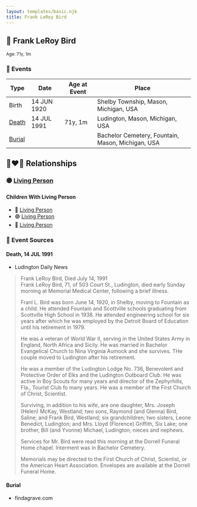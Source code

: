 ```yaml
---
layout: templates/basic.njk
title: Frank LeRoy Bird
---
```

## 🔵 Frank LeRoy Bird
<small>Age: 71y, 1m</small>

### 📆 Events

Type | Date | Age at Event | Place
------ | ------ | ------ | ------
Birth | 14 JUN 1920 |  | Shelby Township, Mason, Michigan, USA
[Death](#event-event-3) | 14 JUL 1991 | 71y, 1m | Ludington, Mason, Michigan, USA
[Burial](#event-event-4) |  |  | Bachelor Cemetery, Fountain, Mason, Michigan, USA

## 👩‍❤️‍👨 Relationships

### 🟣 [Living Person](/people/7/73724053)

#### Children With Living Person
* 🔵 [Living Person](/people/2/25276319)
* 🟣 [Living Person](/people/3/30955691)
* 🔵 [Living Person](/people/4/49155092)
### 📰 Event Sources

#### <a id="event-event-3"></a> Death, 14 JUL 1991
* Ludington Daily News
>   
  > Frank LeRoy Bird, Died July 14, 1991  
  > Frank LeRoy Bird, 71, of 503 Court St., Ludington, died early Sunday morning at Memorial Medical Center, following a brief illness.  
  >   
  > Franl L. Bird was born June 14, 1920, in Shelby, moving to Fountain as a child. He attended Fountain and Scottville schools graduating from Scottville High School in 1938. He attended engineering school for six years after which he was employed by the Detroit Board of Education until his retirement in 1979.  
  >   
  > He was a veteran of World War II, serving in the United States Army in England, North Africa and Sicily. He was married in Bachelor Evangelical Church to Nina Virginia Aumock and she survives. THe couple moved to Ludington after his retirement.  
  >   
  > He was a member of the Ludington Lodge No. 736, Benevolent and Protective Order of Elks and the Ludington Outboard Club. He was active in Boy Scouts for many years and director of the Zephyrhills, Fla., Tourist Club fo many years. He was a member of the First Church of Christ, Scientist.  
  >   
  > Surviving, in addition to his wife, are one daughter, Mrs. Joseph (Helen) McKay, Westland; two sons, Raymond (and Glenna) Bird, Saline; and Frank Bird, Westland; six grandchildren; two sisters, Leone Benedict, Ludington; and Mrs. Lloyd (Florence) Griffith, Six Lake; one brother, Bill (and Yvonne) Michael, Ludington; nieces and nephews.  
  >   
  > Services for Mr. Bird were read this morning at the Dorrell Funeral Home chapel. Interment was in Bachelor Cemetery.  
  >   
  > Memorials may be directed to the First Church of Christ, Scientist, or the American Heart Association. Envelopes are available at the Dorrell Funeral Home.

#### <a id="event-event-4"></a> Burial
* findagrave.com
